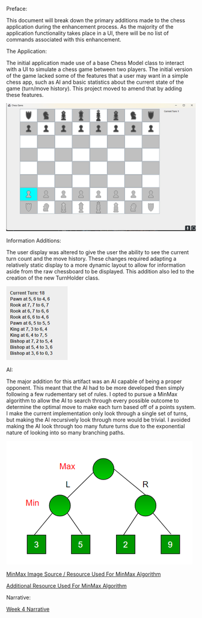 Preface: 

This document will break down the primary additions made to the chess application during the enhancement process. As the majority of the application functionality takes place in a UI, there will be no list of commands associated with this enhancement. 

The Application:

The initial application made use of a base Chess Model class to interact with a UI to simulate a chess game between two players. The initial version of the game lacked some of the features that a user may want in a simple chess app, such as AI and basic statistics about the current state of the game (turn/move history).
This project moved to amend that by adding these features. 

![Database Tablevs](/assets/images/ChessMainPanel.png)


Information Additions:

The user display was altered to give the user the ability to see the current turn count and the move history. These changes required adapting a relatively static display to a more dynamic layout to allow for information aside from the raw chessboard to be displayed. This addition also led to the creation of the new TurnHolder class.

![Database Tablevs](/assets/images/MoveHistory.png)

AI:

The major addition for this artifact was an AI capable of being a proper opponent. This meant that the AI had to be more developed then simply following a few rudementary set of rules. I opted to pursue a MinMax algorithm to allow the AI to search through every possible outcome to determine the optimal move to make each turn based off of a points system.
I make the current implementation only look through a single set of turns, but making the AI recursively look through more would be trivial. I avoided making the AI look through too many future turns due to the exponential nature of looking into so many branching paths. 

![Database Tablevs](/assets/images/MinMax.png)

<a href="https://www.geeksforgeeks.org/minimax-algorithm-in-game-theory-set-1-introduction/#"> MinMax Image Source / Resource Used For MinMax Algorithm</a>

<a href="https://www.cs.cornell.edu/boom/2004sp/ProjectArch/Chess/algorithms.html"> Additional Resource Used For MinMax Algorithm</a>

Narrative:

<a href="https://mhocsnhu.github.io/narratives/HockingW4Nar.docx"> Week 4 Narrative</a>
